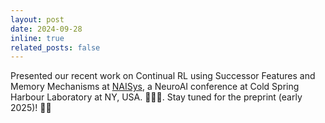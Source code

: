 ```yaml
---
layout: post
date: 2024-09-28 
inline: true
related_posts: false
---
```


Presented our recent work on Continual RL using Successor Features and Memory Mechanisms at <a href='https://meetings.cshl.edu/meetings.aspx?meet=NAISYS'>NAISys</a>, a NeuroAI conference at Cold Spring Harbour Laboratory at NY, USA. 🍎🇺🇸. Stay tuned for the preprint (early 2025)! 📝🧠
